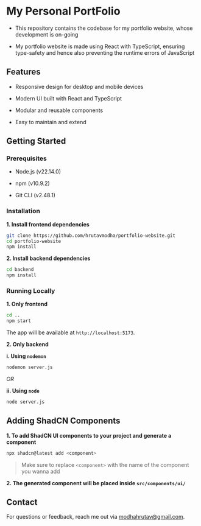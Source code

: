 # My Personal PortFolio

- This repository contains the codebase for my portfolio website, whose development is on-going

- My portfolio website is made using React with TypeScript, ensuring type-safety and hence also preventing the runtime errors of JavaScript

## Features

- Responsive design for desktop and mobile devices

- Modern UI built with React and TypeScript

- Modular and reusable components

- Easy to maintain and extend

## Getting Started

### Prerequisites

- Node.js (v22.14.0)

- npm (v10.9.2)

- Git CLI (v2.48.1)

### Installation

**1. Install frontend dependencies**

```bash
git clone https://github.com/hrutavmodha/portfolio-website.git
cd portfolio-website
npm install
```

**2. Install backend dependencies**

```bash
cd backend
npm install
```

### Running Locally

**1. Only frontend**

```bash
cd ..
npm start
```

The app will be available at `http://localhost:5173`.

**2. Only backend**

**i. Using `nodemon`**

```bash
nodemon server.js
```

*OR*

**ii. Using `node`**

```bash
node server.js
```
## Adding ShadCN Components

**1. To add ShadCN UI components to your project and generate a component**

```bash
npx shadcn@latest add <component>
```

> Make sure to replace `<component>` with the name of the component you wanna add

**2. The generated component will be placed inside `src/components/ui/`**

## Contact

For questions or feedback, reach me out via [modhahrutav@gmail.com](mailto:modhahrutav@gmail.com).